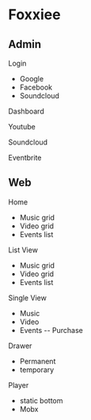 # Foxxiee

## Admin

Login
- Google
- Facebook
- Soundcloud

Dashboard

Youtube

Soundcloud

Eventbrite


## Web

Home
- Music grid
- Video grid
- Events list

List View
- Music grid
- Video grid
- Events list

Single View 
- Music
- Video
- Events
-- Purchase

Drawer
- Permanent
- temporary

Player
- static bottom
- Mobx




